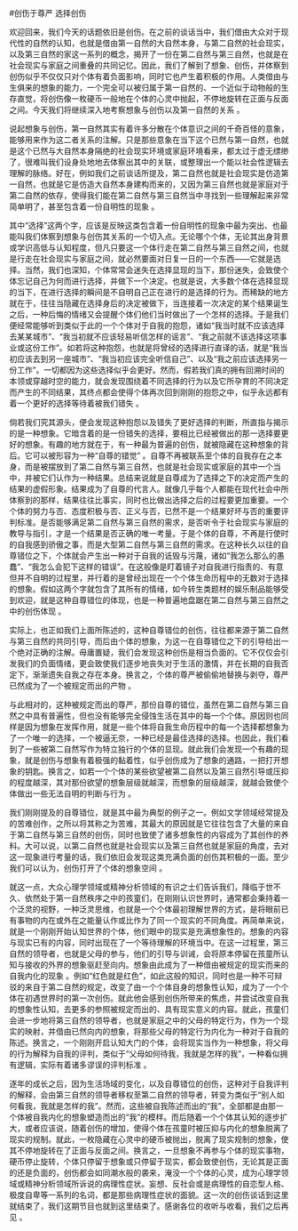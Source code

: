 #创伤于尊严 选择创伤

欢迎回来，我们今天的话题依旧是创伤。在之前的谈话当中，我们借由大众对于现代性的自然的认知，也就是借由第一自然的大自然本身，与第二自然的社会现实，以及第三自然的家这一系列的概念，揭开了一份在第二自然与第三自然，也就是在社会现实与家庭之间重叠的共同记忆。因此，我们了解到了想象、创伤，并体察到创伤似乎不仅仅只对个体有着负面影响，同时它也产生着积极的作用。人类借由与生俱来的想象的能力，一个完全可以被归属于第一自然的、一个近似于动物般的生存直觉，将创伤像一枚硬币一般地在个体的心灵中抛起，不停地旋转在正面与反面之间。今天我们将继续深入地考察想象与创伤以及第一自然的关系 。

说起想象与创伤，第一自然其实有着许多分散在个体意识之间的千奇百怪的意象，能够用来作为这二者关系的注解。只是那些意象在当下这个已然与第一自然，也就是这个已然与大自然本身隔绝的社会现实环境或家庭环境看来，都太过于虚无缥缈了，很难叫我们设身处地地去体察出其中的关联，或整理出一个能以社会性逻辑去理解的脉络。好在，例如我们之前谈话所提及，第二自然也就是社会现实是仿造第一自然，也就是它是仿造大自然本身建构而来的，又因为第三自然也就是家庭对于第二自然的依存，使得我们能在第二自然与第三自然当中寻找到一些理解起来非常简单明了，甚至包含着一份自明性的现象 。

其中“选择”这两个字，应该是反映这类包含着一份自明性的现象中最为突出、也最能叫我们体察到想象与创伤其关系的一个切入点。无论哪个个体，无论其出身背景或学识高低与认知程度，但凡只要这一个体行走在第二自然与第三自然之间，也就是行走在社会现实与家庭之间，就必然要面对日复一日的一个东西——它就是选择。当然，我们也深知，个体常常会迷失在选择显现的当下，那份迷失，会致使个体忘记自己为何而进行选择，并做下一个决定。也就是说，大多数个体在选择显现的当下，在进行选择的瞬间是不自明自己正在进行的是选择的行为。而稀缺的地方就在于，往往当隐藏在选择身后的决定被做下，当连接着一次决定的某个结果诞生之后，一种后悔的情绪又会提醒个体们他们当时做出了一个怎样的选择。于是我们便经常能够听到类似于此的一个个体对于自我的抱怨，诸如“我当时就不应该选择去某某城市”、“我当初就不应该轻易听信怎样的谣言”、“我之前就不该选择这项事业或这份工作”。如若将这种抱怨，也就是将曾经的选择进行直译的话，就是“我当初应该去到另一座城市”、“我当初应该完全听信自己”、以及“我之前应该选择另一份工作”。一切都因为这些选择似乎会更好。然而，假若我们真的拥有回溯时间的本领或穿越时空的能力，就会发现围绕着不同选择的行为以及它所孕育的不同决定而产生的不同结果，其终点都会使得个体再次回到刚刚的抱怨之中，似乎永远都有着一个更好的选择等待着被我们错失 。

倘若我们究其源头，便会发现这种抱怨以及错失了更好选择的判断，所直指与揭示的是一种想象。它暗含着的是一份错失的选择，要相比已经被做出的那一选择要更好的想象。有趣的地方就在于，有一种最为普遍的创伤，就被隐藏在这种想象的背后。它可以被形容为一种“自尊的错觉” 。自尊不再被联系至个体的自我存在之本身，而是被摆放到了第二自然与第三自然，也就是社会现实或家庭的其中一个当中，并被它们认作为一种结果。总结来说就是自尊成为了选择之下的决定而产生的结果的虚假形象。结果成为了自尊的代言人。就像几乎每个人都能在现代社会中所体察到的那样，结果往往比事实，同时也比做出选择之后的过程要更加重要。一个个体的努力与否、态度积极与否、正义与否，已然不是一个结果好坏与否的重要评判标准。是否能够满足第二自然与第三自然的需求，是否听令于社会现实与家庭的教导与指引，才是一个结果是否正确的唯一考量。于是个体的自尊，不再是行使时的自我感到骄傲之事，而是大型第二自然与第三自然的需求。在这种长久以往的自尊错位之下，个体就会产生出一种对于自我的诋毁与污蔑，诸如“我怎么那么的愚蠢”、“我怎么会犯下这样的错误”。在这般像是盯着镜子对自我进行指责的、有意但并不自明的过程里，并行着的是曾经出现在一个个体生命历程中的无数对于选择的想象。假如这两个字就包含了其所有的情绪，如今转生类题材的娱乐制品能够受到欢迎，就是这种自尊错位的体现，也是一种普遍地盘踞在第二自然与第三自然之中的创伤体现 。

实际上，也正如我们上面所陈述的，这种自尊错位的创伤，往往都来源于第二自然与第三自然的共同引导，而后由个体的想象，为这一在自尊错位之下的引导给出一个绝对正确的注解。毋庸置疑，我们会发现这种创伤是相当负面的。它不仅仅会引发我们的负面情绪，更会致使我们逐步地丧失对于生活的激情，并在长期的自我否定下，渐渐遗失自我之存在本身。换言之，个体的尊严被偷偷地替换与剥夺，尊严已然成为了一个被规定而出的产物 。

与此相对的，这种被规定而出的尊严，那份自尊的错位，虽然在第二自然与第三自然之中具有普遍性，但也没有能够完全侵蚀生活在其中的每一个个体。原因则也同样是因为想象在发挥作用，就是一些个体将自我生命历程中的每一个选择都想象为了一个唯一的选择，一个被逼无奈，一种已经是最佳选择的选择。也因此，我们看到了一些被第二自然写作为特立独行的个体的显现。就此我们会发现一个有趣的现象，就是创伤与想象有着极强的黏着性，似乎创伤成为了想象的通路，一把打开想象的钥匙。换言之，如若一个个体的某些欲望被第二自然以及第三自然引导或压抑的程度越深，其对那份欲望的想象层级就越深，而想象的层级越深，就越会致使个体做出一些无法自明的判断与行为 。

我们刚刚提及的自尊错位，就是其中最为典型的例子之一。例如文学领域经常提及的苦难创作，之所以将其称之为苦难，其最大的原因就是它往往包含了大量的来自于第二自然与第三自然的创伤，同时也致使了诸多想象性的内容成为了其创作的养料。大可以说，以第二自然也就是社会现实以及第三自然也就是家庭的角度，去对这一现象进行考量的话，我们依旧会发现这类充满负面的创伤其积极的一面。至少我们可以认为，创伤打开了个体的想象空间 。

就这一点，大众心理学领域或精神分析领域的有识之士们告诉我们，降临于世不久、依然处于第一自然秩序之中的孩童们，在刚刚认识世界时，通常都会秉持着一个泛灵的视野，一种泛灵思维，也就是一个个体最初理解世界的方式，是将眼前已有事物的内在或外在之能量认作或比作为了同一个现实的不同角度。再简单来说，就是一个刚刚开始认知世界的个体，他们眼中的现实是充满想象性的。想象的内容与现实已有的内容，同时出现在了一个等待理解的环境当中。在这一过程里，第三自然的领导者，也就是父母的参与，他们的引导与训诫，会将原本停留在孩童所认知与接收的外界的想象驱赶至向内。想象由此成为了一种借由被规定的现实而来的自我内化的现象 。例如“红色就是红色”，如此这般的知识，同时也是一种不可辩驳的来自于第二自然的规定，改变了由一个个体自身的想象性认知，成为了一个个体在初遇世界时的第一次创伤。就此他会感到创伤所带来的焦虑，并尝试改变自我的想象性认知，去更多的参照被规定而出的、具有现实意义的内容。就此，孩童们会进一步地将第三自然的领导者，也就是家庭之中的父母的特定行为，作为一个现实的映射，并借由已然向内的想象，将那些父母的特定行为内化为一种对于自我的陈述。换言之，一个刚刚开启认知大门的个体，会将现实当作为一种想象，将父母的行为解释为自我的评判，类似于“父母如何待我，我就是怎样的我”，一种看似拥有逻辑，实际有着诸多谬误的评判标准 。

逐年的成长之后，因为生活场域的变化，以及自尊错位的创伤，这种对于自我评判的解释，会由第三自然的领导者移权至第二自然的领导者，转变为类似于“别人如何看我，我就是怎样的我”。然而，这些被自我陈述而出的“我”，全部都是由那一个体被自我内化的想象塑造而出的“我”的模样。而后随着一个个体其认知的逐步扩大，或者应该说，随着创伤的增加，使得个体在孩童时被压抑与内化的想象脱离了现实的规制。就此，一枚隐藏在心灵中的硬币被抛出，脱离了现实规制的想象，使其不停地旋转在了正面与反面之间。换言之，一旦想象不再参与个体的现实事物，硬币停止旋转，个体只停留于想象或只停留于现实，都会致使创伤，无论其是正面的还是负面的，创伤都会如同潮水般的袭来，淹没一个个体的心灵，成为心理学领域或精神分析领域所诉说的病理性症状。妄想、反社会或是病理性的自恋型人格、极度自卑等一系列的名词，都是那些病理性症状的面貌。这一次的创伤谈话到这里就结束了，我们这期节目也就到这里结束了。感谢各位的收听与收看，我们之后再见 。